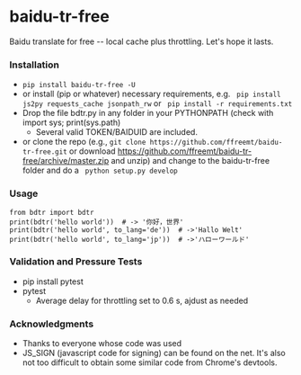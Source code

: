 # baidu-tr-free

Baidu translate for free -- local cache plus throttling. Let's hope it lasts.

### Installation
* ```pip install baidu-tr-free -U```
* or install (pip or whatever) necessary requirements, e.g. ```
pip install js2py requests_cache jsonpath_rw``` or ```
pip install -r requirements.txt```
* Drop the file bdtr.py in any folder in your PYTHONPATH (check with import sys; print(sys.path)
  * Several valid TOKEN/BAIDUID are included.
* or clone the repo (e.g., ```git clone https://github.com/ffreemt/baidu-tr-free.git``` or download https://github.com/ffreemt/baidu-tr-free/archive/master.zip and unzip) and change to the baidu-tr-free folder and do a ```
python setup.py develop```

### Usage

```
from bdtr import bdtr
print(bdtr('hello world'))  # -> '你好，世界'
print(bdtr('hello world', to_lang='de'))  # ->'Hallo Welt'
print(bdtr('hello world', to_lang='jp'))  # ->'ハローワールド'
```

### Validation and Pressure Tests
* pip install pytest
* pytest
  * Average delay for throttling set to 0.6 s, ajdust as needed

### Acknowledgments

* Thanks to everyone whose code was used
* JS_SIGN (javascript code for signing) can be found on the net. It's also not too difficult to obtain some similar code from Chrome's devtools.
